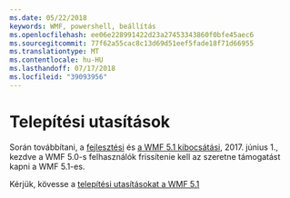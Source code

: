 ```yaml
---
ms.date: 05/22/2018
keywords: WMF, powershell, beállítás
ms.openlocfilehash: ee06e228991422d23a27453343860f0bfe45aec6
ms.sourcegitcommit: 77f62a55cac8c13d69d51eef5fade18f71d66955
ms.translationtype: MT
ms.contentlocale: hu-HU
ms.lasthandoff: 07/17/2018
ms.locfileid: "39093956"
---
```

# <a name="installation-instructions"></a>Telepítési utasítások

Során továbbítani, a [fejlesztési](https://blogs.msdn.microsoft.com/powershell/2016/04/06/windows-management-framework-5-0-updates-and-wmf-5-1/) és [a WMF 5.1 kibocsátási](https://blogs.msdn.microsoft.com/powershell/2017/03/28/windows-management-framework-wmf-5-1-now-in-microsoft-update-catalog/), 2017. június 1., kezdve a WMF 5.0-s felhasználók frissítenie kell az szeretne támogatást kapni a WMF 5.1-es.

Kérjük, kövesse a [telepítési utasításokat a WMF 5.1](..\5.1\install-configure.md) 